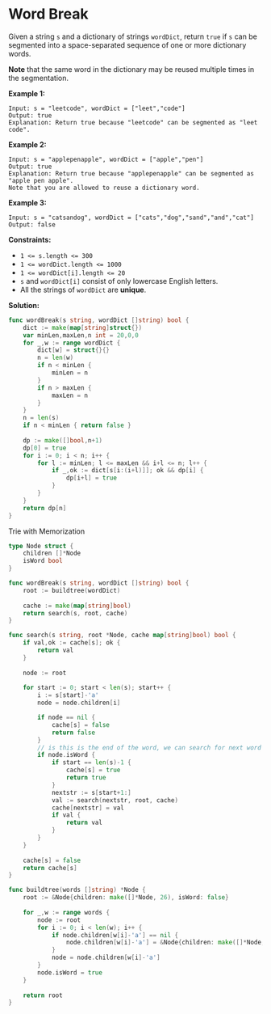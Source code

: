 # Word Break

Given a string  `s`  and a dictionary of strings  `wordDict`, return  `true`  if  `s`  can be segmented into a space-separated sequence of one or more dictionary words.

**Note**  that the same word in the dictionary may be reused multiple times in the segmentation.

**Example 1:**

	Input: s = "leetcode", wordDict = ["leet","code"]
	Output: true
	Explanation: Return true because "leetcode" can be segmented as "leet code".

**Example 2:**

	Input: s = "applepenapple", wordDict = ["apple","pen"]
	Output: true
	Explanation: Return true because "applepenapple" can be segmented as "apple pen apple".
	Note that you are allowed to reuse a dictionary word.

**Example 3:**

	Input: s = "catsandog", wordDict = ["cats","dog","sand","and","cat"]
	Output: false

**Constraints:**

-   `1 <= s.length <= 300`
-   `1 <= wordDict.length <= 1000`
-   `1 <= wordDict[i].length <= 20`
-   `s`  and  `wordDict[i]`  consist of only lowercase English letters.
-   All the strings of  `wordDict`  are  **unique**.

**Solution:**

```go
func wordBreak(s string, wordDict []string) bool {
    dict := make(map[string]struct{})
    var minLen,maxLen,n int = 20,0,0
    for _,w := range wordDict {
        dict[w] = struct{}{}
        n = len(w)
        if n < minLen {
            minLen = n
        }
        if n > maxLen {
            maxLen = n
        }
    }
    n = len(s)
    if n < minLen { return false }
    
    dp := make([]bool,n+1)
    dp[0] = true
    for i := 0; i < n; i++ {
        for l := minLen; l <= maxLen && i+l <= n; l++ {
            if _,ok := dict[s[i:(i+l)]]; ok && dp[i] {
                dp[i+l] = true
            }
        }
    }
    return dp[n]
}
```

Trie with Memorization

```go
type Node struct {
    children []*Node
    isWord bool
}

func wordBreak(s string, wordDict []string) bool {
    root := buildtree(wordDict)
    
    cache := make(map[string]bool)
    return search(s, root, cache)
}

func search(s string, root *Node, cache map[string]bool) bool {
    if val,ok := cache[s]; ok {
        return val
    }
    
    node := root
    
    for start := 0; start < len(s); start++ {
        i := s[start]-'a'
        node = node.children[i]

        if node == nil {
            cache[s] = false
            return false
        }
        // is this is the end of the word, we can search for next word as well as continue to next letter 
        if node.isWord {
            if start == len(s)-1 {
                cache[s] = true
                return true
            }
            nextstr := s[start+1:]
            val := search(nextstr, root, cache)
            cache[nextstr] = val
            if val {
                return val
            }
        }
    }
    
    cache[s] = false
    return cache[s]
}

func buildtree(words []string) *Node {
    root := &Node{children: make([]*Node, 26), isWord: false}
    
    for _,w := range words {
        node := root
        for i := 0; i < len(w); i++ {
            if node.children[w[i]-'a'] == nil {
                node.children[w[i]-'a'] = &Node{children: make([]*Node, 26)}
            }
            node = node.children[w[i]-'a']
        }
        node.isWord = true
    }
    
    return root
}
```